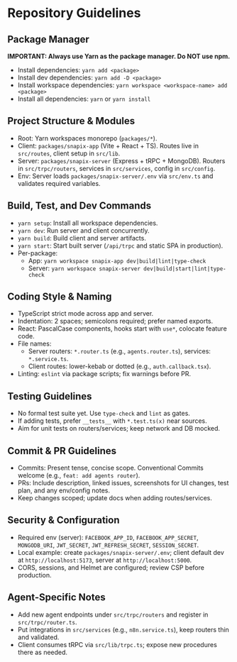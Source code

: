 # Repository Guidelines

## Package Manager
**IMPORTANT: Always use Yarn as the package manager. Do NOT use npm.**
- Install dependencies: `yarn add <package>`
- Install dev dependencies: `yarn add -D <package>`
- Install workspace dependencies: `yarn workspace <workspace-name> add <package>`
- Install all dependencies: `yarn` or `yarn install`

## Project Structure & Modules
- Root: Yarn workspaces monorepo (`packages/*`).
- Client: `packages/snapix-app` (Vite + React + TS). Routes live in `src/routes`, client setup in `src/lib`.
- Server: `packages/snapix-server` (Express + tRPC + MongoDB). Routers in `src/trpc/routers`, services in `src/services`, config in `src/config`.
- Env: Server loads `packages/snapix-server/.env` via `src/env.ts` and validates required variables.

## Build, Test, and Dev Commands
- `yarn setup`: Install all workspace dependencies.
- `yarn dev`: Run server and client concurrently.
- `yarn build`: Build client and server artifacts.
- `yarn start`: Start built server (`/api/trpc` and static SPA in production).
- Per-package:
  - App: `yarn workspace snapix-app dev|build|lint|type-check`
  - Server: `yarn workspace snapix-server dev|build|start|lint|type-check`

## Coding Style & Naming
- TypeScript strict mode across app and server.
- Indentation: 2 spaces; semicolons required; prefer named exports.
- React: PascalCase components, hooks start with `use*`, colocate feature code.
- File names:
  - Server routers: `*.router.ts` (e.g., `agents.router.ts`), services: `*.service.ts`.
  - Client routes: lower-kebab or dotted (e.g., `auth.callback.tsx`).
- Linting: `eslint` via package scripts; fix warnings before PR.

## Testing Guidelines
- No formal test suite yet. Use `type-check` and `lint` as gates.
- If adding tests, prefer `__tests__` with `*.test.ts(x)` near sources.
- Aim for unit tests on routers/services; keep network and DB mocked.

## Commit & PR Guidelines
- Commits: Present tense, concise scope. Conventional Commits welcome (e.g., `feat: add agents router`).
- PRs: Include description, linked issues, screenshots for UI changes, test plan, and any env/config notes.
- Keep changes scoped; update docs when adding routes/services.

## Security & Configuration
- Required env (server): `FACEBOOK_APP_ID`, `FACEBOOK_APP_SECRET`, `MONGODB_URI`, `JWT_SECRET`, `JWT_REFRESH_SECRET`, `SESSION_SECRET`.
- Local example: create `packages/snapix-server/.env`; client default dev at `http://localhost:5173`, server at `http://localhost:5000`.
- CORS, sessions, and Helmet are configured; review CSP before production.

## Agent-Specific Notes
- Add new agent endpoints under `src/trpc/routers` and register in `src/trpc/router.ts`.
- Put integrations in `src/services` (e.g., `n8n.service.ts`), keep routers thin and validated.
- Client consumes tRPC via `src/lib/trpc.ts`; expose new procedures there as needed.
